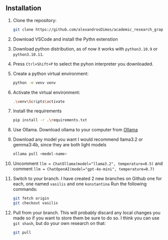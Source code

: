 ## Installation

1. Clone the repository:
   ```bash
   git clone https://github.com/alexandrosDimos/academic_research_graph.git

2. Download VSCode and install the Pythn extenstion

3. Download python distribution, as of now it works with `python3.10.9` or `python3.10.11`.

4. Press `Ctrl+Shift+P` to select the pyhon interpreter you downloaded.

4. Create a python virtual environment:
    ```bash
    python -m venv venv

5. Activate the virtual environment:
    ```bash
    .\venv\Scripts\activate

6. Install the requirements
    ```bash
    pip install -r .\requirements.txt

7. Use Ollama. Download ollama to your computer from [Ollama](https://ollama.com/)

8. Download any model you want I would recommend llama3.2 or gemma3:4b, since they are both light models
    ```bash
    ollama pull <model-name>

9. Uncomment `llm = ChatOllama(model="llama3.2", temperature=0.5)` and comment `llm = ChatOpenAI(model="gpt-4o-mini", temperature=0.7)`

10. Switch to your branch. I have created 2 new branches on Github one for each, one named `vasilis` and one `konstantina` Run the following commands:
    ```bash
    git fetch origin
    git checkout vasilis

11. Pull from your branch. This will probably discard any local changes you made so if you want to store them be sure to do so. I think you can use `git shash`, but do your own research on that:
    ```bash
    git pull
    

